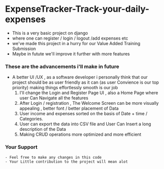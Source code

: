 # ExpenseTracker-Track-your-daily-expenses

  - This is a very basic project on django
  - where one can register / login / logout /add expenses etc
  -  we've made this project in a hurry for our Value Added Training Submission
  -  Maybe in futute we'll improve it further with more features

### These are the advancements i'll make in future
  - A better UI /UX , as a software developer i personally think that our project should be as user friendly as it can
    (as user Convience is our top priority) making things effortlessly smooth is our job
      1. I'll change the Login and Register Page UI , also a Home Page where user Can Navigate all the features
      2. After Login / registration , The Welcome Screen can be more visually appealing , better font / better placement of Data
      3. User income  and expenses sorted on the basis of Date + time / Categories.
      4. User can export the data into CSV file and User Can Insert a long description of the Data
      5. Making CRUD operations more optimized and more efficient
  

  ### Your Support
    - Feel free to make any changes in this code
    - Your Little contribution to the project will mean alot
